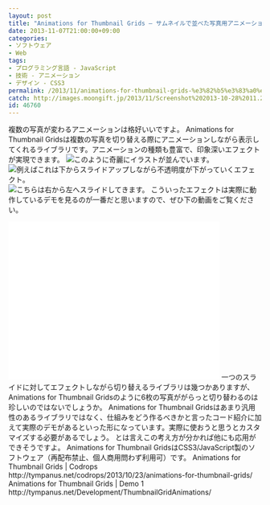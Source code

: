 ```yaml
---
layout: post
title: "Animations for Thumbnail Grids – サムネイルで並べた写真用アニメーション"
date: 2013-11-07T21:00:00+09:00
categories:
- ソフトウェア
- Web
tags: 
- プログラミング言語 - JavaScript
- 技術 - アニメーション
- デザイン - CSS3
permalink: /2013/11/animations-for-thumbnail-grids-%e3%82%b5%e3%83%a0%e3%83%8d%e3%82%a4%e3%83%ab%e3%81%a7%e4%b8%a6%e3%81%b9%e3%81%9f%e5%86%99%e7%9c%9f%e7%94%a8%e3%82%a2%e3%83%8b%e3%83%a1%e3%83%bc%e3%82%b7%e3%83%a7/
catch: http://images.moongift.jp/2013/11/Screenshot%202013-10-28%2011.25.05_thumb.e580eb35fceb98b4850dab46f8d2a460.png
id: 46760
---
```

複数の写真が変わるアニメーションは格好いいですよ。
Animations for Thumbnail Gridsは複数の写真を切り替える際にアニメーションしながら表示してくれるライブラリです。アニメーションの種類も豊富で、印象深いエフェクトが実現できます。
![このように奇麗にイラストが並んでいます。](http://images.moongift.jp/2013/11/131028-0001_thumb.d528e2d180bcd11d3d1d802da3e3976a.png "http://images.moongift.jp/2013/11/131028-0001.d528e2d180bcd11d3d1d802da3e3976a.png")
![例えばこれは下からスライドアップしながら不透明度が下がっていくエフェクト。](http://images.moongift.jp/2013/11/Screenshot%202013-10-28%2011.25.05_thumb.e580eb35fceb98b4850dab46f8d2a460.png "http://images.moongift.jp/2013/11/Screenshot%202013-10-28%2011.25.05.e580eb35fceb98b4850dab46f8d2a460.png")
![こちらは右から左へスライドしてきます。](http://images.moongift.jp/2013/11/Screenshot%202013-10-28%2011.25.27_thumb.df6f581d303cc9ad51355a56c3bc253e.png "http://images.moongift.jp/2013/11/Screenshot%202013-10-28%2011.25.27.df6f581d303cc9ad51355a56c3bc253e.png")
こういったエフェクトは実際に動作しているデモを見るのが一番だと思いますので、ぜひ下の動画をご覧ください。
<iframe width="420" height="315" src="//www.youtube.com/embed/T26w4-CqKQE" frameborder="0" allowfullscreen></iframe>
一つのスライドに対してエフェクトしながら切り替えるライブラリは幾つかありますが、Animations for Thumbnail Gridsのように6枚の写真ががらっと切り替わるのは珍しいのではないでしょうか。
Animations for Thumbnail Gridsはあまり汎用性のあるライブラリではなく、仕組みをどう作るべきかと言ったコード紹介に加えて実際のデモがあるといった形になっています。実際に使おうと思うとカスタマイズする必要があるでしょう。
とは言えこの考え方が分かれば他にも応用ができそうですよ。
Animations for Thumbnail GridsはCSS3/JavaScript製のソフトウェア（再配布禁止、個人商用問わず利用可）です。
Animations for Thumbnail Grids | Codrops http://tympanus.net/codrops/2013/10/23/animations-for-thumbnail-grids/
Animations for Thumbnail Grids | Demo 1 http://tympanus.net/Development/ThumbnailGridAnimations/